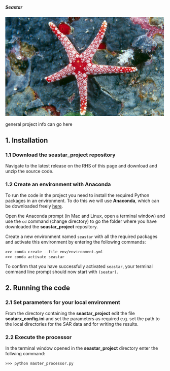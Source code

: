 ##### Seastar

<p align="left">
  <img src="/docs/images/seastar_img1.jpg" width="500">
</p>

general project info can go here


## 1. Installation

### 1.1 Download the **seastar_project** repository

Navigate to the latest release on the RHS of this page and download and unzip the source code.


### 1.2 Create an environment with Anaconda

To run the code in the project you need to install the required Python packages in an environment. To do this we will use **Anaconda**, which can be downloaded freely [here](https://www.anaconda.com/download/).

Open the Anaconda prompt (in Mac and Linux, open a terminal window) and use the `cd` command (change directory) to go the folder where you have downloaded the **seastar_project** repository.

Create a new environment named `seastar` with all the required packages and activate this environment by entering the following commands:

```
>>> conda create --file env/environment.yml
>>> conda activate seastar
```

To confirm that you have successfully activated `seastar`, your terminal command line prompt should now start with `(seatar)`.


## 2. Running the code

### 2.1 Set parameters for your local environment

From the directory containing the **seastar_project** edit the file **seatarx_config.ini** and set the parameters as required e.g. set the path to the  local directories for the SAR data and for writing the results.

### 2.2 Execute the processor

In the terminal window opened in the **seastar_project** directory enter the follwing command:

```
>>> python master_processor.py
```

